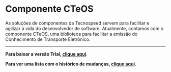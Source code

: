 ﻿# Componente CTeOS

As soluções de componentes da Tecnospeed servem para facilitar e agilizar a vida do desenvolvedor de software. Atualmente, contamos com o componente CTeOS, uma biblioteca para facilitar a emissão do Conhecimento de Transporte Eletrônico.

***

**Para baixar a versão Trial, [clique aqui](https://s3-sa-east-1.amazonaws.com/tecnospeed-trial/setup_cteos_tecnoaccount_5.1.26.21.exe "Baixar o Componente CTeOS Trial")**.

**Para ver uma lista com o histórico de mudanças, [clique aqui](https://github.com/tecnospeed/Componente-CTeOS/blob/master/CHANGELOG.md "Changelog").**

